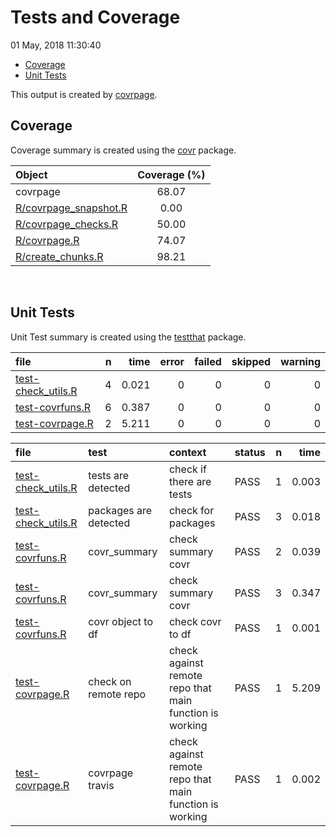 Tests and Coverage
================
01 May, 2018 11:30:40

-   [Coverage](#coverage)
-   [Unit Tests](#unit-tests)

This output is created by [covrpage](https://github.com/yonicd/covrpage).

Coverage
--------

Coverage summary is created using the [covr](https://github.com/r-lib/covr) package.

| Object                                             | Coverage (%) |
|:---------------------------------------------------|:------------:|
| covrpage                                           |     68.07    |
| [R/covrpage\_snapshot.R](../R/covrpage_snapshot.R) |     0.00     |
| [R/covrpage\_checks.R](../R/covrpage_checks.R)     |     50.00    |
| [R/covrpage.R](../R/covrpage.R)                    |     74.07    |
| [R/create\_chunks.R](../R/create_chunks.R)         |     98.21    |

<br>

Unit Tests
----------

Unit Test summary is created using the [testthat](https://github.com/r-lib/testthat) package.

| file                                               |    n|   time|  error|  failed|  skipped|  warning|
|:---------------------------------------------------|----:|------:|------:|-------:|--------:|--------:|
| [test-check\_utils.R](testthat/test-check_utils.R) |    4|  0.021|      0|       0|        0|        0|
| [test-covrfuns.R](testthat/test-covrfuns.R)        |    6|  0.387|      0|       0|        0|        0|
| [test-covrpage.R](testthat/test-covrpage.R)        |    2|  5.211|      0|       0|        0|        0|

| file                                               | test                  | context                                                 | status |    n|   time|
|:---------------------------------------------------|:----------------------|:--------------------------------------------------------|:-------|----:|------:|
| [test-check\_utils.R](testthat/test-check_utils.R) | tests are detected    | check if there are tests                                | PASS   |    1|  0.003|
| [test-check\_utils.R](testthat/test-check_utils.R) | packages are detected | check for packages                                      | PASS   |    3|  0.018|
| [test-covrfuns.R](testthat/test-covrfuns.R)        | covr\_summary         | check summary covr                                      | PASS   |    2|  0.039|
| [test-covrfuns.R](testthat/test-covrfuns.R)        | covr\_summary         | check summary covr                                      | PASS   |    3|  0.347|
| [test-covrfuns.R](testthat/test-covrfuns.R)        | covr object to df     | check covr to df                                        | PASS   |    1|  0.001|
| [test-covrpage.R](testthat/test-covrpage.R)        | check on remote repo  | check against remote repo that main function is working | PASS   |    1|  5.209|
| [test-covrpage.R](testthat/test-covrpage.R)        | covrpage travis       | check against remote repo that main function is working | PASS   |    1|  0.002|
